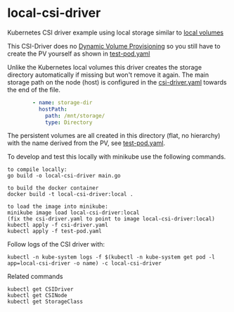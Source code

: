 # local-csi-driver

Kubernetes CSI driver example using local storage similar to [local volumes](https://kubernetes.io/docs/concepts/storage/volumes/#local)

This CSI-Driver does no [Dynamic Volume Provisioning](https://kubernetes.io/docs/concepts/storage/dynamic-provisioning/) so you still have to create the PV yourself as shown in [test-pod.yaml](test-pod.yaml)

Unlike the Kubernetes local volumes this driver creates the storage directory automatically if missing but won't remove it again. The main storage path on the node (host) is configured in the [csi-driver.yaml](csi-driver.yaml) towards the end of the file.
```yaml
        - name: storage-dir
          hostPath:
            path: /mnt/storage/
            type: Directory
```

The persistent volumes are all created in this directory (flat, no hierarchy) with the name derived from the PV, see [test-pod.yaml](test-pod.yaml).

To develop and test this locally with minikube use the following commands.
```
to compile locally:
go build -o local-csi-driver main.go

to build the docker container
docker build -t local-csi-driver:local .

to load the image into minikube:
minikube image load local-csi-driver:local
(fix the csi-driver.yaml to point to image local-csi-driver:local)
kubectl apply -f csi-driver.yaml
kubectl apply -f test-pod.yaml
```

Follow logs of the CSI driver with:
```
kubectl -n kube-system logs -f $(kubectl -n kube-system get pod -l app=local-csi-driver -o name) -c local-csi-driver
```

Related commands
```
kubectl get CSIDriver
kubectl get CSINode
kubectl get StorageClass
```

